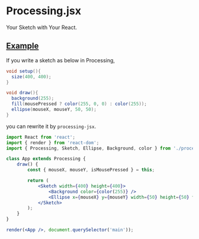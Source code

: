 # Processing.jsx

Your Sketch with Your React.

## [Example](https://mimorisuzuko.github.io/processing-jsx)

If you write a sketch as below in Processing, 

```java
void setup(){
  size(400, 400);
}

void draw(){
  background(255);
  fill(mousePressed ? color(255, 0, 0) : color(255));
  ellipse(mouseX, mouseY, 50, 50);
}
```

you can rewrite it by `processing-jsx`.

```jsx
import React from 'react';
import { render } from 'react-dom';
import { Processing, Sketch, Ellipse, Background, color } from './processing';

class App extends Processing {
	draw() {
		const { mouseX, mouseY, isMousePressed } = this;

		return (
			<Sketch width={400} height={400}>
				<Background color={color(255)} />
				<Ellipse x={mouseX} y={mouseY} width={50} height={50} fill={isMousePressed ? color(255, 0, 0) : color(255)} />
			</Sketch>
		);
	}
}

render(<App />, document.querySelector('main'));
```
